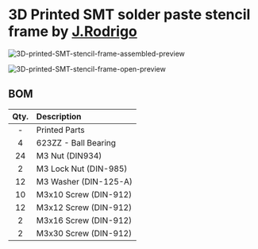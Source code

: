 # 3D Printed SMT solder paste stencil frame by [J.Rodrigo](http://www.jrodrigo.net)

![3D-printed-SMT-stencil-frame-assembled-preview](https://raw.githubusercontent.com/JRodrigoTech/3D-printed-things/master/Solder%20Paste%20Stencil%20Frame/solder-paste-stencil-frame-closed.jpg)

![3D-printed-SMT-stencil-frame-open-preview](https://raw.githubusercontent.com/JRodrigoTech/3D-printed-things/master/Solder%20Paste%20Stencil%20Frame/solder-paste-stencil-frame-open.jpg)

## BOM

| Qty.   | Description           |
|:------:|:--------------------- |
| -      | Printed Parts         |
| 4      | 623ZZ - Ball Bearing  |
| 24     | M3 Nut (DIN934)       |
| 2      | M3 Lock Nut (DIN-985) |
| 12     | M3 Washer (DIN-125-A) |
| 10     | M3x10 Screw (DIN-912) |
| 12     | M3x12 Screw (DIN-912) |
| 2      | M3x16 Screw (DIN-912) |
| 2      | M3x30 Screw (DIN-912) |